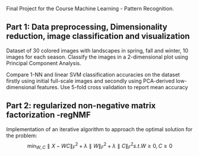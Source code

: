 Final Project for the Course Machine Learning - Pattern Recognition.

## Part 1: Data preprocessing, Dimensionality  reduction, image classification and visualization
Dataset of 30 colored images with landscapes in spring, fall and winter, 10 images for each season. Classify the images in a 2-dimensional plot using Principal Component Analysis.

Compare 1-NN and linear SVM classification accuracies on the dataset firstly using initial full-scale images and secondly using PCA-derived low-dimensional features.
Use 5-fold cross validation to report mean accuracy

## Part 2: regularized non-negative matrix factorization -regNMF

Implementation of an iterative algorithm to approach the optimal solution for the problem: 
$$\min_{W, C}∥X − WC∥^2_F + λ∥W∥^2_F + λ∥C∥^2_F s.t.W ≥ 0, C ≥ 0$$
